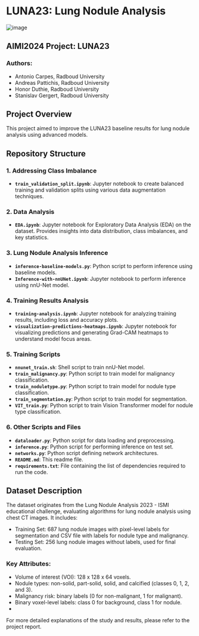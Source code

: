 # LUNA23: Lung Nodule Analysis

![image](https://github.com/andreas-pattichis/bodyct-luna23-ismi-trainer/assets/63289392/93d2ab5f-0b2d-4938-8957-0956d0398a88)

## AIMI2024 Project: LUNA23

### Authors:
- Antonio Carpes, Radboud University
- Andreas Pattichis, Radboud University
- Honor Duthie, Radboud University
- Stanislav Gergert, Radboud University

## Project Overview

This project aimed to improve the LUNA23 baseline results for lung nodule analysis using advanced models. 

## Repository Structure

### 1. Addressing Class Imbalance
- **`train_validation_split.ipynb`**: Jupyter notebook to create balanced training and validation splits using various data augmentation techniques.

### 2. Data Analysis
- **`EDA.ipynb`**: Jupyter notebook for Exploratory Data Analysis (EDA) on the dataset. Provides insights into data distribution, class imbalances, and key statistics.

### 3. Lung Nodule Analysis Inference
- **`inference-baseline-models.py`**: Python script to perform inference using baseline models.
- **`Inference-with-nnUNet.ipynb`**: Jupyter notebook to perform inference using nnU-Net model.

### 4. Training Results Analysis
- **`training-analysis.ipynb`**: Jupyter notebook for analyzing training results, including loss and accuracy plots.
- **`visualization-predictions-heatmaps.ipynb`**: Jupyter notebook for visualizing predictions and generating Grad-CAM heatmaps to understand model focus areas.

### 5. Training Scripts
- **`nnunet_train.sh`**: Shell script to train nnU-Net model.
- **`train_malignancy.py`**: Python script to train model for malignancy classification.
- **`train_noduletype.py`**: Python script to train model for nodule type classification.
- **`train_segmentation.py`**: Python script to train model for segmentation.
- **`VIT_train.py`**: Python script to train Vision Transformer model for nodule type classification.

### 6. Other Scripts and Files
- **`dataloader.py`**: Python script for data loading and preprocessing.
- **`inference.py`**: Python script for performing inference on test set.
- **`networks.py`**: Python script defining network architectures.
- **`README.md`**: This readme file.
- **`requirements.txt`**: File containing the list of dependencies required to run the code.

## Dataset Description

The dataset originates from the Lung Nodule Analysis 2023 - ISMI educational challenge, evaluating algorithms for lung nodule analysis using chest CT images. It includes:
- Training Set: 687 lung nodule images with pixel-level labels for segmentation and CSV file with labels for nodule type and malignancy.
- Testing Set: 256 lung nodule images without labels, used for final evaluation.

### Key Attributes:
- Volume of interest (VOI): 128 x 128 x 64 voxels.
- Nodule types: non-solid, part-solid, solid, and calcified (classes 0, 1, 2, and 3).
- Malignancy risk: binary labels (0 for non-malignant, 1 for malignant).
- Binary voxel-level labels: class 0 for background, class 1 for nodule.
- 

For more detailed explanations of the study and results, please refer to the project report.
